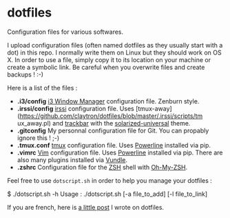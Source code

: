# dotfiles

Configuration files for various softwares.

I upload configuration files (often named dotfiles as
they usually start with a dot) in this repo. I normally
write them on Linux but they should work on OS X. In
order to use a file, simply copy it to its location on
your machine or create a symbolic link. Be careful when you overwrite files and
create backups ! :-)

Here is a list of the files :

* **.i3/config** [i3 Window Manager](https://i3wm.org/) configuration file.
  Zenburn style.
* **.irssi/config** [irssi](https://irssi.org/) configuration file. Uses
  [tmux-away](https://github.com/claytron/dotfiles/blob/master/.irssi/scripts/tm
  ux_away.pl)
  and [trackbar](https://github.com/mjholtkamp/irssi-trackbar) with the
  [solarized-universal](https://github.com/huyz/irssi-colors-solarized) theme.
* **.gitconfig** My personnal configuration file for Git. You can propably
  ignore this ! ;-)
* **.tmux.conf** [tmux](https://tmux.github.io/) configuration file. Uses
  [Powerline](https://github.com/powerline/powerline) installed via pip.
* **.vimrc** [Vim](http://www.vim.org/) configuration file. Uses
  [Powerline](https://github.com/powerline/powerline) installed via pip. There
  are also many plugins installed via
  [Vundle](https://github.com/VundleVim/Vundle.vim).
* **.zshrc** Configuration file for the [ZSH](http://www.zsh.org/) shell with
  [Oh-My-ZSH](https://github.com/robbyrussell/oh-my-zsh).

Feel free to use `dotscript.sh` in order to help you manage your dotfiles :

$ ./dotscript.sh -h
Usage : ./dotscript.sh \[-a file\_to\_add\] \[-l file\_to\_link\]

If you are french, here is
[a little post](http://blog.geographer.fr/posts/gerer-ses-dotfiles) I wrote on
dotfiles.
